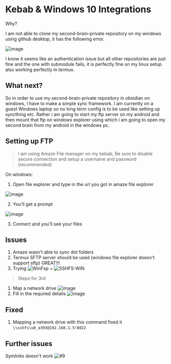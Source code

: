 # Kebab & Windows 10 Integrations

Why? 

I am not able to clone my second-brain-private repository on my windows using github desktop, it has the following error.

![image](https://github.com/rohanbatrain/Developement-Setup/assets/116573125/2044f19f-7591-4a46-be21-07a1c61af378)

I know it seems like an authentication issue but all other repositories are just fine and the one with submodule fails, it is perfectly fine on my linux setup also working perfectly in termux.


## What next? 

So in order to use my second-brain-private repository in obsidian on windows, I have to make a simple sync framework. I am currently on a guest Windows laptop so no long term config is to be used like setting up syncthing etc. Rather i am going to start my ftp server on my android and then mount that ftp on windows explorer using which i am going to open my second brain from my android in the windows pc.

## Setting up FTP 

> I am using Amaze File manager on my kebab, Be sure to disable secure connection and setup a username and password (recommended)

On windows:

1. Open file explorer and type in the url you got in amaze file explorer

![image](https://github.com/rohanbatrain/Developement-Setup/assets/116573125/1c6c1a58-7a79-4ec3-a9af-8e0dedc2d4b7)


2. You'll get a prompt 

![image](https://github.com/rohanbatrain/Developement-Setup/assets/116573125/8d6d64fa-2fb8-4cd6-a0d2-dfff880c4720)

3. Connect and you'll see your files


## Issues

1. Amaze wasn't able to sync dot folders
2. Termux SFTP server should be used (windows file explorer doesn't support sftp) GREAT!!!
3. Trying ![WinFsp](https://github.com/winfsp/winfsp) + ![SSHFS-WIN](https://github.com/winfsp/sshfs-win)

> Steps for 3rd 
1. Map a network drive
![image](https://github.com/rohanbatrain/Developement-Setup/assets/116573125/e610248b-5548-4115-9605-edb05b8ec912)
2. Fill in the required details
![image](https://github.com/rohanbatrain/Developement-Setup/assets/116573125/2fbff1e5-aed2-4c91-8135-011edea19518)


## Fixed

1. Mapping a network drive with this command fixed it `\\sshfs\u0_a393@192.168.1.5!8022`

## Further issues

Symlinks doesn't work ![#9](https://github.com/winfsp/sshfs-win/issues/9)
